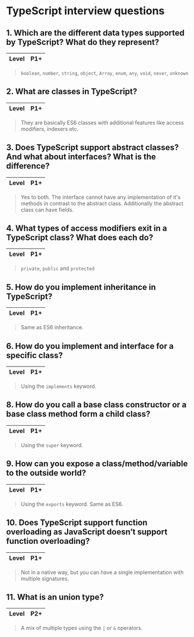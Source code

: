 # TypeScript interview questions

## 1. Which are the different data types supported by TypeScript? What do they represent?

| Level | P1+ |
| ----- | --- |

> `boolean`, `number`, `string`, `object`, `Array`, `enum`, `any`, `void`, `never`, `unknown`

## 2. What are classes in TypeScript?

| Level | P1+ |
| ----- | --- |

> They are basically ES6 classes with additional features like access modifiers, indexers etc.

## 3. Does TypeScript support abstract classes? And what about interfaces? What is the difference?

| Level | P1+ |
| ----- | --- |

> Yes to both. The interface cannot have any implementation of it's methods in contrast to the abstract class. Additionally the abstract class can have fields.

## 4. What types of access modifiers exit in a TypeScript class? What does each do?

| Level | P1+ |
| ----- | --- |

> `private`, `public` and `protected`

## 5. How do you implement inheritance in TypeScript?

| Level | P1+ |
| ----- | --- |

> Same as ES6 inheritance.

## 6. How do you implement and interface for a specific class?

| Level | P1+ |
| ----- | --- |

> Using the `implements` keyword.

## 8. How do you call a base class constructor or a base class method form a child class?

| Level | P1+ |
| ----- | --- |

> Using the `super` keyword.

## 9. How can you expose a class/method/variable to the outside world?

| Level | P1+ |
| ----- | --- |

> Using the `exports` keyword. Same as ES6.

## 10. Does TypeScript support function overloading as JavaScript doesn’t support function overloading?

| Level | P1+ |
| ----- | --- |

> Not in a native way, but you can have a single implementation with multiple signatures.

## 11. What is an union type?

| Level | P2+ |
| ----- | --- |

> A mix of multiple types using the `|` or `&` operators.